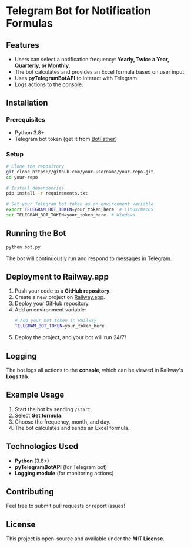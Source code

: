 # Telegram Bot for Notification Formulas

## Features
- Users can select a notification frequency: **Yearly, Twice a Year, Quarterly, or Monthly**.
- The bot calculates and provides an Excel formula based on user input.
- Uses **pyTelegramBotAPI** to interact with Telegram.
- Logs actions to the console.

## Installation
### Prerequisites
- Python 3.8+
- Telegram bot token (get it from [BotFather](https://t.me/BotFather))

### Setup
```sh
# Clone the repository
git clone https://github.com/your-username/your-repo.git
cd your-repo

# Install dependencies
pip install -r requirements.txt

# Set your Telegram bot token as an environment variable
export TELEGRAM_BOT_TOKEN=your_token_here  # Linux/macOS
set TELEGRAM_BOT_TOKEN=your_token_here  # Windows
```

## Running the Bot
```sh
python bot.py
```
The bot will continuously run and respond to messages in Telegram.

## Deployment to Railway.app
1. Push your code to a **GitHub repository**.
2. Create a new project on [Railway.app](https://railway.app/).
3. Deploy your GitHub repository.
4. Add an environment variable:
   ```sh
   # Add your bot token in Railway
   TELEGRAM_BOT_TOKEN=your_token_here
   ```
5. Deploy the project, and your bot will run 24/7!

## Logging
The bot logs all actions to the **console**, which can be viewed in Railway's **Logs tab**.

## Example Usage
1. Start the bot by sending `/start`.
2. Select **Get formula**.
3. Choose the frequency, month, and day.
4. The bot calculates and sends an Excel formula.

## Technologies Used
- **Python** (3.8+)
- **pyTelegramBotAPI** (for Telegram bot)
- **Logging module** (for monitoring actions)

## Contributing
Feel free to submit pull requests or report issues!

## License
This project is open-source and available under the **MIT License**.
